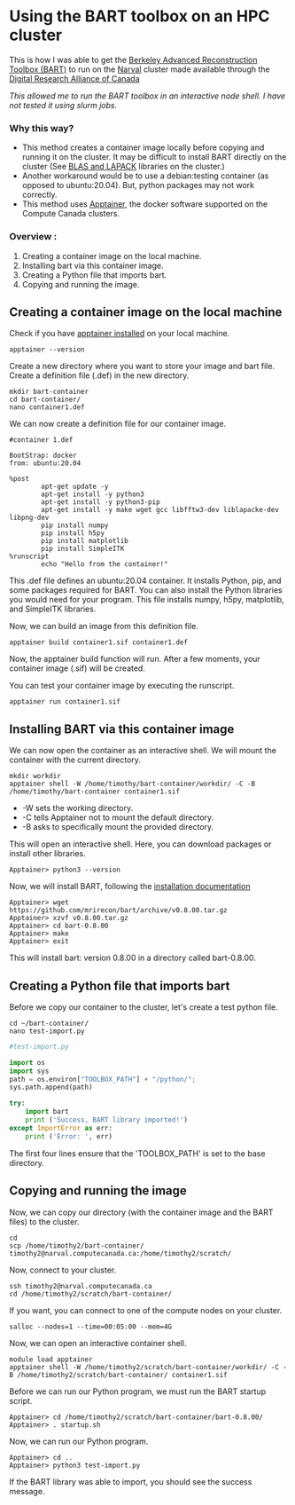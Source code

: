 # Using the BART toolbox on an HPC cluster

This is how I was able to get the [Berkeley Advanced Reconstruction Toolbox (BART)](https://mrirecon.github.io/bart/) to run on the [Narval](https://docs.alliancecan.ca/wiki/Narval/en) cluster made available through the [Digital Research Alliance of Canada](https://www.alliancecan.ca/en)

_This allowed me to run the BART toolbox in an interactive node shell. I have not tested it using slurm jobs._

### Why this way?
* This method creates a container image locally before copying and running it on the cluster. It may be difficult to install BART directly on the cluster (See [BLAS and LAPACK](https://docs.alliancecan.ca/wiki/BLAS_and_LAPACK) libraries on the cluster.) 
* Another workaround would be to use a debian:testing container (as opposed to ubuntu:20.04). But, python packages may not work correctly.
* This method uses [Apptainer](https://docs.alliancecan.ca/wiki/Apptainer), the docker software supported on the Compute Canada clusters.
 
### Overview :
1. Creating a container image on the local machine.
2. Installing bart via this container image.
3. Creating a Python file that imports bart.
4. Copying and running the image.

## Creating a container image on the local machine

Check if you have [apptainer installed](https://apptainer.org/docs/admin/main/installation.html) on your local machine.

````commandline
apptainer --version
````

Create a new directory where you want to store your image and bart file. Create a definition file (.def) in the new directory.

````commandline
mkdir bart-container
cd bart-container/
nano container1.def 
````

We can now create a definition file for our container image.

````
#container 1.def

BootStrap: docker
from: ubuntu:20.04

%post
        apt-get update -y
        apt-get install -y python3
        apt-get install -y python3-pip
        apt-get install -y make wget gcc libfftw3-dev liblapacke-dev libpng-dev
        pip install numpy
        pip install h5py
        pip install matplotlib
        pip install SimpleITK
%runscript
        echo "Hello from the container!"
````

This .def file defines an ubuntu:20.04 container. It installs Python, pip, and some packages required for BART. You can also install the Python libraries you would need for your program. This file installs numpy, h5py, matplotlib, and SimpleITK libraries.


Now, we can build an image from this definition file.

````commandline
apptainer build container1.sif container1.def
````

Now, the apptainer build function will run. After a few moments, your container image (.sif) will be created.

You can test your container image by executing the runscript.

```commandline
apptainer run container1.sif
```


## Installing BART via this container image

We can now open the container as an interactive shell. We will mount the container with the current directory.

```commandline
mkdir workdir
apptainer shell -W /home/timothy/bart-container/workdir/ -C -B /home/timothy/bart-container container1.sif
```

* -W sets the working directory.
* -C tells Apptainer not to mount the default directory.
* -B asks to specifically mount the provided directory.
  
This will open an interactive shell. Here, you can download packages or install other libraries.

```commandline
Apptainer> python3 --version
```

Now, we will install BART, following the [installation documentation](https://mrirecon.github.io/bart/installation.html)

```commandline
Apptainer> wget https://github.com/mrirecon/bart/archive/v0.8.00.tar.gz
Apptainer> xzvf v0.8.00.tar.gz
Apptainer> cd bart-0.8.00
Apptainer> make 
Apptainer> exit
```

This will install bart: version 0.8.00 in a directory called bart-0.8.00. 

## Creating a Python file that imports bart
Before we copy our container to the cluster, let's create a test python file.

```commandline
cd ~/bart-container/
nano test-import.py
```
```python
#test-import.py

import os
import sys
path = os.environ["TOOLBOX_PATH"] + "/python/";
sys.path.append(path)

try:
    import bart
    print ('Success, BART library imported!')
except ImportError as err:
    print ('Error: ', err)
```

The first four lines ensure that the 'TOOLBOX_PATH' is set to the base directory.

## Copying and running the image

Now, we can copy our directory (with the container image and the BART files) to the cluster.

```commandline
cd 
scp /home/timothy2/bart-container/ timothy2@narval.computecanada.ca:/home/timothy2/scratch/
```

Now, connect to your cluster.
```commandline
ssh timothy2@narval.computecanada.ca
cd /home/timothy2/scratch/bart-container/
```

If you want, you can connect to one of the compute nodes on your cluster.
```commandline
salloc --nodes=1 --time=00:05:00 --mem=4G
```

Now, we can open an interactive container shell.
```commandline
module load apptainer
apptainer shell -W /home/timothy2/scratch/bart-container/workdir/ -C -B /home/timothy2/scratch/bart-container/ container1.sif
```

Before we can run our Python program, we must run the BART startup script.
```commandline
Apptainer> cd /home/timothy2/scratch/bart-container/bart-0.8.00/
Apptainer> . startup.sh 
```

Now, we can run our Python program.
```commandline
Apptainer> cd ..
Apptainer> python3 test-import.py
```
If the BART library was able to import, you should see the success message.

